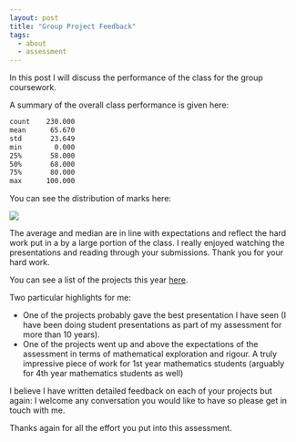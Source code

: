 ```yaml
---
layout: post
title: "Group Project Feedback"
tags:
  - about
  - assessment
---
```


In this post I will discuss the performance of the class for the group
coursework.

A summary of the overall class performance is given here:

```txt
count    230.000
mean      65.670
std       23.649
min        0.000
25%       58.000
50%       68.000
75%       80.000
max      100.000
```

You can see the distribution of marks here:

![]({{site.baseurl}}/assets/assessment/2024-2025/group/main.png)

The average and median are in line with expectations and reflect the hard work
put in a by a large portion of the class. I really enjoyed watching the
presentations and reading through your submissions. Thank you for your hard work.

You can see a list of the projects
this year [here]({{site.baseurl}}/assessment/#past-group-projects).

Two particular highlights for me:

- One of the projects probably gave the best presentation I have seen (I have been
  doing student presentations as part of my assessment for more than 10 years).
- One of the projects went up and above the expectations of the assessment in
  terms of mathematical exploration and rigour. A truly impressive piece of work
  for 1st year mathematics students (arguably for 4th year mathematics students as
  well)

I believe I have written detailed feedback on each of your projects but again: I
welcome any conversation you would like to have so please get in touch with me.

Thanks again for all the effort you put into this assessment.
